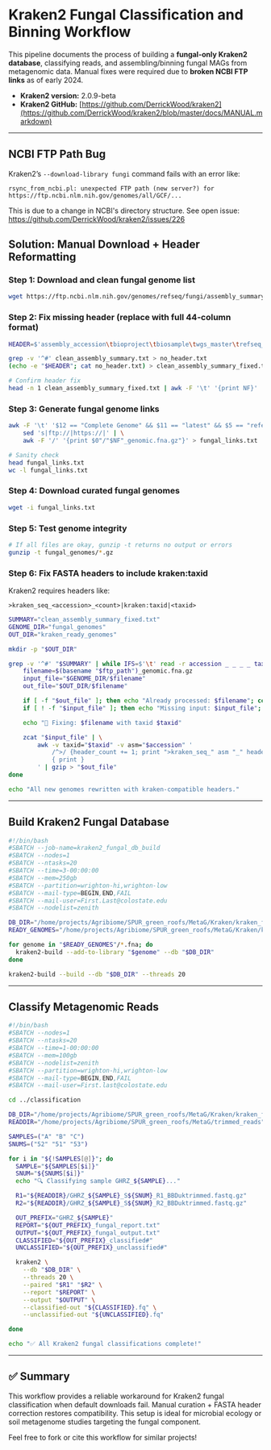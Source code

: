 # Kraken2 Fungal Classification and Binning Workflow

This pipeline documents the process of building a **fungal-only Kraken2 database**, classifying reads, and assembling/binning fungal MAGs from metagenomic data. Manual fixes were required due to **broken NCBI FTP links** as of early 2024.

- **Kraken2 version:** 2.0.9-beta  
- **Kraken2 GitHub:** [https://github.com/DerrickWood/kraken2](https://github.com/DerrickWood/kraken2/blob/master/docs/MANUAL.markdown)

---

## NCBI FTP Path Bug
Kraken2’s `--download-library fungi` command fails with an error like:

```
rsync_from_ncbi.pl: unexpected FTP path (new server?) for https://ftp.ncbi.nlm.nih.gov/genomes/all/GCF/... 
```

This is due to a change in NCBI's directory structure. See open issue:  
https://github.com/DerrickWood/kraken2/issues/226

## Solution: Manual Download + Header Reformatting

### Step 1: Download and clean fungal genome list
```bash
wget https://ftp.ncbi.nlm.nih.gov/genomes/refseq/fungi/assembly_summary.txt -O clean_assembly_summary.txt
```

### Step 2: Fix missing header (replace with full 44-column format)
```bash
HEADER=$'assembly_accession\tbioproject\tbiosample\twgs_master\trefseq_category\ttaxid\tspecies_taxid\torganism_name\tinfraspecific_name\tisolate\tversion_status\tassembly_level\trelease_type\tgenome_rep\tseq_rel_date\tasm_name\tasm_submitter\tgbrs_paired_asm\tpaired_asm_comp\tftp_path\texcluded_from_refseq\trelation_to_type_material\tasm_not_live_date\tassembly_type\tgroup\tgenome_size\tgenome_size_ungapped\tgc_percent\treplicon_count\tscaffold_count\tcontig_count\tannotation_provider\tannotation_name\tannotation_date\ttotal_gene_count\tprotein_coding_gene_count\tnon_coding_gene_count\tpubmed_id\ttranscriptome_assemblies\tannotation_pipeline\tannotation_method\tfeature_count\tassembly_notes\tassembly_type_notes'

grep -v '^#' clean_assembly_summary.txt > no_header.txt
(echo -e "$HEADER"; cat no_header.txt) > clean_assembly_summary_fixed.txt

# Confirm header fix
head -n 1 clean_assembly_summary_fixed.txt | awk -F '\t' '{print NF}'
```

### Step 3: Generate fungal genome links
```bash
awk -F '\t' '$12 == "Complete Genome" && $11 == "latest" && $5 == "reference genome" {print $20}' clean_assembly_summary_fixed.txt | \
    sed 's|ftp://|https://|' | \
    awk -F '/' '{print $0"/"$NF"_genomic.fna.gz"}' > fungal_links.txt

# Sanity check
head fungal_links.txt
wc -l fungal_links.txt
```

### Step 4: Download curated fungal genomes
```bash
wget -i fungal_links.txt
```

### Step 5: Test genome integrity
```bash
# If all files are okay, gunzip -t returns no output or errors
gunzip -t fungal_genomes/*.gz
```

### Step 6: Fix FASTA headers to include kraken:taxid
Kraken2 requires headers like:
```
>kraken_seq_<accession>_<count>|kraken:taxid|<taxid>
```

```bash
SUMMARY="clean_assembly_summary_fixed.txt"
GENOME_DIR="fungal_genomes"
OUT_DIR="kraken_ready_genomes"

mkdir -p "$OUT_DIR"

grep -v '^#' "$SUMMARY" | while IFS=$'\t' read -r accession _ _ _ _ taxid _ _ _ _ _ _ _ _ _ _ _ _ _ ftp_path _; do
    filename=$(basename "$ftp_path")_genomic.fna.gz
    input_file="$GENOME_DIR/$filename"
    out_file="$OUT_DIR/$filename"

    if [ -f "$out_file" ]; then echo "Already processed: $filename"; continue; fi
    if [ ! -f "$input_file" ]; then echo "Missing input: $input_file"; continue; fi

    echo "🔧 Fixing: $filename with taxid $taxid"

    zcat "$input_file" | \
        awk -v taxid="$taxid" -v asm="$accession" '
            /^>/ {header_count += 1; print ">kraken_seq_" asm "_" header_count "|kraken:taxid|" taxid; next}
            { print }
        ' | gzip > "$out_file"
done

echo "All new genomes rewritten with kraken-compatible headers."
```

---

## Build Kraken2 Fungal Database
```bash
#!/bin/bash
#SBATCH --job-name=kraken2_fungal_db_build
#SBATCH --nodes=1
#SBATCH --ntasks=20
#SBATCH --time=3-00:00:00
#SBATCH --mem=250gb
#SBATCH --partition=wrighton-hi,wrighton-low
#SBATCH --mail-type=BEGIN,END,FAIL
#SBATCH --mail-user=First.Last@colostate.edu
#SBATCH --nodelist=zenith

DB_DIR="/home/projects/Agribiome/SPUR_green_roofs/MetaG/Kraken/kraken_fungi_db"
READY_GENOMES="/home/projects/Agribiome/SPUR_green_roofs/MetaG/Kraken/kraken_ready_genomes"

for genome in "$READY_GENOMES"/*.fna; do
  kraken2-build --add-to-library "$genome" --db "$DB_DIR"
done

kraken2-build --build --db "$DB_DIR" --threads 20
```

---

## Classify Metagenomic Reads
```bash
#!/bin/bash
#SBATCH --nodes=1
#SBATCH --ntasks=20
#SBATCH --time=1-00:00:00
#SBATCH --mem=100gb
#SBATCH --nodelist=zenith
#SBATCH --partition=wrighton-hi,wrighton-low
#SBATCH --mail-type=BEGIN,END,FAIL
#SBATCH --mail-user=First.last@colostate.edu

cd ../classification

DB_DIR="/home/projects/Agribiome/SPUR_green_roofs/MetaG/Kraken/kraken_fungi_db"
READDIR="/home/projects/Agribiome/SPUR_green_roofs/MetaG/trimmed_reads"

SAMPLES=("A" "B" "C")
SNUMS=("52" "51" "53")

for i in "${!SAMPLES[@]}"; do
  SAMPLE="${SAMPLES[$i]}"
  SNUM="${SNUMS[$i]}"
  echo "🔍 Classifying sample GHRZ_${SAMPLE}..."

  R1="${READDIR}/GHRZ_${SAMPLE}_S${SNUM}_R1_BBDuktrimmed.fastq.gz"
  R2="${READDIR}/GHRZ_${SAMPLE}_S${SNUM}_R2_BBDuktrimmed.fastq.gz"

  OUT_PREFIX="GHRZ_${SAMPLE}"
  REPORT="${OUT_PREFIX}_fungal_report.txt"
  OUTPUT="${OUT_PREFIX}_fungal_output.txt"
  CLASSIFIED="${OUT_PREFIX}_classified#"
  UNCLASSIFIED="${OUT_PREFIX}_unclassified#"

  kraken2 \
    --db "$DB_DIR" \
    --threads 20 \
    --paired "$R1" "$R2" \
    --report "$REPORT" \
    --output "$OUTPUT" \
    --classified-out "${CLASSIFIED}.fq" \
    --unclassified-out "${UNCLASSIFIED}.fq"

done

echo "✅ All Kraken2 fungal classifications complete!"
```

---

## ✅ Summary
This workflow provides a reliable workaround for Kraken2 fungal classification when default downloads fail. Manual curation + FASTA header correction restores compatibility. This setup is ideal for microbial ecology or soil metagenome studies targeting the fungal component.

Feel free to fork or cite this workflow for similar projects!
